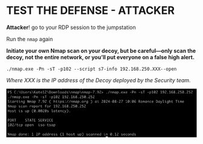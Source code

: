 # TEST THE DEFENSE - ATTACKER

**Attacker**! go to your RDP session to the jumpstation

Run the `nmap` again

**Initiate your own Nmap scan on your decoy, but be careful—only scan the decoy, not the entire network, or you’ll put everyone on a false high alert.**

```
./nmap.exe -Pn -sT -p102 --script s7-info 192.168.250.XXX--open
```

*Where XXX is the IP address of the Decoy deployed by the Security team.*


![image](../../images/nmap_decoy.png)



